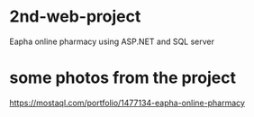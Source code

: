 # 2nd-web-project
Eapha online pharmacy using ASP.NET and SQL server 
#  some photos from the project
https://mostaql.com/portfolio/1477134-eapha-online-pharmacy
